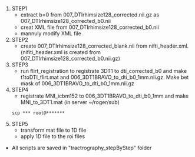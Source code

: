 1.  STEP1
      - extract b=0 from 007_DTIrhimsize128_corrected.nii.gz as 007_DTIrhimsize128_corrected_b0.nii
      - creat XML file from 007_DTIrhimsize128_corrected_b0.nii
      - mannuly modify XML file
2.  STEP2
      - create  007_DTIrhimsize128_corrected_blank.nii from nifti_header.xml.(nifiti_header.xml is created from  007_DTIrhimsize128_corrected_b0.nii.gz)
3. STEP3
     - run flirt_registration to registrate 3DT1 to dti_corrected_b0 and make t1toDTI_flirt.mat and 006_3DT1BRAVO_to_dti_b0_1mm.nii.gz. Make  bet mask of 006_3DT1BRAVO_to_dti_b0_1mm.nii.gz
4. STEP4
     - registrate MNI_icbm152 to 006_3DT1BRAVO_to_dti_b0_1mm  and make MNI_to_3DT1.mat  (in server ~/roger/sub)
     ```
     scp *** root@*******
     ```
5. STEP5
     - transform mat file to 1D file 
     - apply 1D file to the roi files

- All scripts are saved in "tractrography_stepByStep" folder